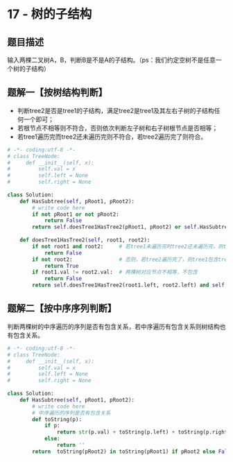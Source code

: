 # 17 - 树的子结构

## 题目描述
输入两棵二叉树A，B，判断B是不是A的子结构。（ps：我们约定空树不是任意一个树的子结构）


## 题解一【按树结构判断】
* 判断tree2是否是tree1的子结构，满足tree2是tree1及其左右子树的子结构任何一个即可；
* 若根节点不相等则不符合，否则依次判断左子树和右子树根节点是否相等；
* 若tree1遍历完而tree2还未遍历完则不符合，若tree2遍历完了则符合。
```python
# -*- coding:utf-8 -*-
# class TreeNode:
#     def __init__(self, x):
#         self.val = x
#         self.left = None
#         self.right = None
 
class Solution:
    def HasSubtree(self, pRoot1, pRoot2):
        # write code here
        if not pRoot1 or not pRoot2:
            return False
        return self.doesTree1HasTree2(pRoot1, pRoot2) or self.HasSubtree(pRoot1.left, pRoot2) or self.HasSubtree(pRoot1.right, pRoot2)
 
    def doesTree1HasTree2(self, root1, root2):
        if not root1 and root2:     # 若tree1未遍历完时tree2还未遍历完，则tree1不包含tree2
            return False
        if not root2:               # 否则，若tree2遍历完了，则tree1包含tree2
            return True
        if root1.val != root2.val:  # 两棵树对应节点不相等，不包含
            return False
        return self.doesTree1HasTree2(root1.left, root2.left) and self.doesTree1HasTree2(root1.right, root2.right)

```

## 题解二【按中序序列判断】
判断两棵树的中序遍历的序列是否有包含关系，若中序遍历有包含关系则树结构也有包含关系。
```python
# -*- coding:utf-8 -*-
# class TreeNode:
#     def __init__(self, x):
#         self.val = x
#         self.left = None
#         self.right = None
 
class Solution:
    def HasSubtree(self, pRoot1, pRoot2):
        # write code here
        # 中序遍历的序列是否有包含关系
        def toString(p):
            if p:
                return str(p.val) + toString(p.left) + toString(p.right)
            else:
                return ''
        return  toString(pRoot2) in toString(pRoot1) if pRoot2 else False
```